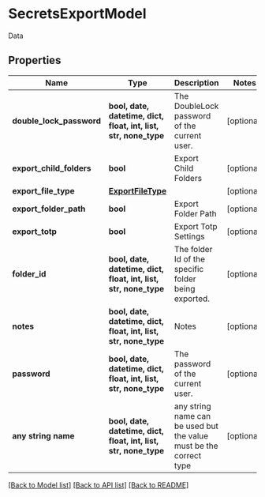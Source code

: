 # SecretsExportModel

Data

## Properties
Name | Type | Description | Notes
------------ | ------------- | ------------- | -------------
**double_lock_password** | **bool, date, datetime, dict, float, int, list, str, none_type** | The DoubleLock password of the current user. | [optional] 
**export_child_folders** | **bool** | Export Child Folders | [optional] 
**export_file_type** | [**ExportFileType**](ExportFileType.md) |  | [optional] 
**export_folder_path** | **bool** | Export Folder Path | [optional] 
**export_totp** | **bool** | Export Totp Settings | [optional] 
**folder_id** | **bool, date, datetime, dict, float, int, list, str, none_type** | The folder Id of the specific folder being exported. | [optional] 
**notes** | **bool, date, datetime, dict, float, int, list, str, none_type** | Notes | [optional] 
**password** | **bool, date, datetime, dict, float, int, list, str, none_type** | The password of the current user. | [optional] 
**any string name** | **bool, date, datetime, dict, float, int, list, str, none_type** | any string name can be used but the value must be the correct type | [optional]

[[Back to Model list]](../README.md#documentation-for-models) [[Back to API list]](../README.md#documentation-for-api-endpoints) [[Back to README]](../README.md)


